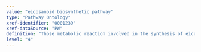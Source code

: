 ```yaml
---
value: "eicosanoid biosynthetic pathway"
type: "Pathway Ontology"
xref-identifier: "0001239"
xref-dataSource: "PW"
definition: "Those metabolic reaction involved in the synthesis of eicosanoids, molecules that play important roles in the immune and vascular systems. They are derived from either omega-3 or omega-6 fatty acids, with the route provided by the conversion of arachidonic acid, better known."
level: "4"
---
```

